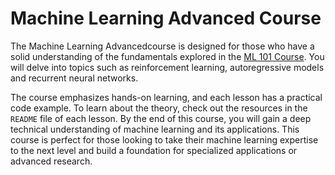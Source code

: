 # Machine Learning Advanced Course

The Machine Learning Advancedcourse is designed for those who have a solid understanding of the fundamentals explored in the [ML 101 Course](https://github.com/techno-nerd/ML_101_Course). You will delve into topics such as reinforcement learning, autoregressive models and recurrent neural networks.

The course emphasizes hands-on learning, and each lesson has a practical code example. To learn about the theory, check out the resources in the `README` file of each lesson. By the end of this course, you will gain a deep technical understanding of machine learning and its applications. This course is perfect for those looking to take their machine learning expertise to the next level and build a foundation for specialized applications or advanced research.